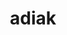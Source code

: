 ---
title: "adiak"
layout: cache
categories: [package, v2025.07.0]
meta: {"compilers": ["gcc@11.4.0", "gcc@7.3.1", "gcc@7.5.0", "intel-oneapi-compilers@2025.1.0"], "num_specs": 7, "num_specs_by_stack": {"e4s": 1, "e4s-neoverse-v2": 1, "e4s-oneapi": 1, "e4s-rocm-external": 1, "radiuss": 1, "radiuss-aws": 1, "radiuss-aws-aarch64": 1, "root": 7}, "oss": ["amzn2", "ubuntu18.04", "ubuntu22.04"], "platforms": ["linux"], "stacks": ["e4s", "e4s-neoverse-v2", "e4s-oneapi", "e4s-rocm-external", "radiuss", "radiuss-aws", "radiuss-aws-aarch64", "root"], "targets": ["aarch64", "neoverse_v2", "x86_64_v3"], "versions": ["0.4.1"]}
spec_details: [{"compiler": "gcc@11.4.0", "hash": "2j7v6rvuashjcuf4ca5xwkocretw5p6f", "os": "ubuntu22.04", "platform": "linux", "size": "-", "stacks": ["e4s-neoverse-v2", "root"], "target": "neoverse_v2", "variants": ["build_system=cmake", "build_type=Release", "commit=7ac997111785bee6d9391664b1d18ebc2b3c557b", "generator=make", "~ipo", "+mpi", "+shared"], "versions": ["0.4.1"]}, {"compiler": "gcc@7.5.0", "hash": "4i4hqqymx7purrkimcoc6bizwzmjb7y4", "os": "ubuntu18.04", "platform": "linux", "size": "-", "stacks": ["radiuss", "root"], "target": "x86_64_v3", "variants": ["build_system=cmake", "build_type=Release", "commit=7ac997111785bee6d9391664b1d18ebc2b3c557b", "generator=make", "~ipo", "+mpi", "+shared"], "versions": ["0.4.1"]}, {"compiler": "gcc@7.3.1", "hash": "ef4idupz7rtvybohl56h4xczo35wejga", "os": "amzn2", "platform": "linux", "size": "-", "stacks": ["radiuss-aws-aarch64", "root"], "target": "aarch64", "variants": ["build_system=cmake", "build_type=Release", "commit=7ac997111785bee6d9391664b1d18ebc2b3c557b", "generator=make", "~ipo", "+mpi", "+shared"], "versions": ["0.4.1"]}, {"compiler": "intel-oneapi-compilers@2025.1.0", "hash": "kpq42ucfjkeuckotqwpfwwrec4fscey2", "os": "ubuntu22.04", "platform": "linux", "size": "-", "stacks": ["e4s-oneapi", "root"], "target": "x86_64_v3", "variants": ["build_system=cmake", "build_type=Release", "commit=7ac997111785bee6d9391664b1d18ebc2b3c557b", "generator=make", "~ipo", "+mpi", "+shared"], "versions": ["0.4.1"]}, {"compiler": "gcc@7.3.1", "hash": "sszczvfdesdmnu37k6nfwznl66lvnyjj", "os": "amzn2", "platform": "linux", "size": "-", "stacks": ["radiuss-aws", "root"], "target": "x86_64_v3", "variants": ["build_system=cmake", "build_type=Release", "commit=7ac997111785bee6d9391664b1d18ebc2b3c557b", "generator=make", "~ipo", "+mpi", "+shared"], "versions": ["0.4.1"]}, {"compiler": "gcc@11.4.0", "hash": "yvbq2g7woox3jhhwyxfliepwegfujgn5", "os": "ubuntu22.04", "platform": "linux", "size": "-", "stacks": ["e4s", "root"], "target": "x86_64_v3", "variants": ["build_system=cmake", "build_type=Release", "commit=7ac997111785bee6d9391664b1d18ebc2b3c557b", "generator=make", "~ipo", "+mpi", "+shared"], "versions": ["0.4.1"]}, {"compiler": "gcc@11.4.0", "hash": "z3bpn7d5tjvj7fl73mhujmcyglzxmg73", "os": "ubuntu22.04", "platform": "linux", "size": "-", "stacks": ["e4s-rocm-external", "root"], "target": "x86_64_v3", "variants": ["build_system=cmake", "build_type=Release", "commit=7ac997111785bee6d9391664b1d18ebc2b3c557b", "generator=make", "~ipo", "+mpi", "+shared"], "versions": ["0.4.1"]}]
---